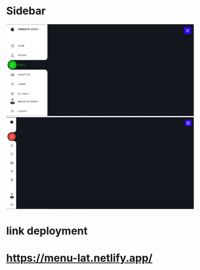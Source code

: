 # Sidebar
![Preview 1](/preview1.png)
![Preview 2](/preview2.png)
# link deployment
# https://menu-lat.netlify.app/